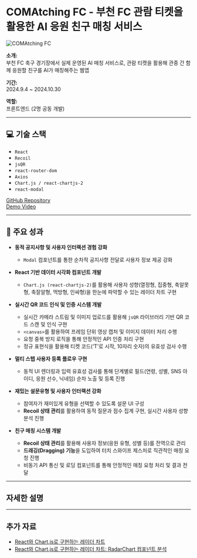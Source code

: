 # COMAtching FC - 부천 FC 관람 티켓을 활용한 AI 응원 친구 매칭 서비스

![COMAtching FC](attachment:d371632a-0f5e-4bf4-81c2-c1e3de4f3286:f9a47982-261b-4b57-90ec-3477960a1a7f.png)

**소개:**  
부천 FC 축구 경기장에서 실제 운영된 AI 매칭 서비스로, 관람 티켓을 활용해 관중 간 함께 응원할 친구를 AI가 매칭해주는 웹앱

**기간:**  
2024.9.4 ~ 2024.10.30

**역할:**  
프론트엔드 (2명 공동 개발)

---

## 💻 기술 스택

- `React`
- `Recoil`
- `jsQR`
- `react-router-dom`
- `Axios`
- `Chart.js / react-chartjs-2`
- `react-modal`

[GitHub Repository](https://github.com/ojspp41/Catspot_front)  
[Demo Video](https://youtube.com/shorts/ZDS1km9BB_k?si=KI7-pVQ4PTc8RRJN)

---

## 🔑 주요 성과

- **동적 공지사항 및 사용자 인터랙션 경험 강화**  
  - `Modal` 컴포넌트를 통한 순차적 공지사항 전달로 사용자 정보 제공 강화

- **React 기반 데이터 시각화 컴포넌트 개발**  
  - `Chart.js (react-chartjs-2)`를 활용해 사용자 성향(열정형, 집중형, 축알못형, 축잘알형, 먹방형, 인싸형)을 한눈에 파악할 수 있는 레이더 차트 구현

- **실시간 QR 코드 인식 및 인증 시스템 개발**  
  - 실시간 카메라 스트림 및 이미지 업로드를 활용해 `jsQR` 라이브러리 기반 QR 코드 스캔 및 인식 구현  
  - `<canvas>`를 활용하여 프레임 단위 영상 캡처 및 이미지 데이터 처리 수행  
  - 요청 중복 방지 로직을 통해 안정적인 API 인증 처리 구현  
  - 정규 표현식을 활용해 티켓 코드(‘T’로 시작, 10자리 숫자)의 유효성 검사 수행

- **멀티 스텝 사용자 등록 플로우 구현**  
  - 동적 UI 렌더링과 입력 유효성 검사를 통해 단계별로 필드(연령, 성별, SNS 아이디, 응원 선수, 닉네임) 순차 노출 및 등록 진행

- **재밌는 설문유형 및 사용자 인터랙션 강화**  
  - 참여자가 재미있게 유형을 선택할 수 있도록 설문 UI 구성  
  - **Recoil 상태 관리**를 활용하여 동적 질문과 점수 집계 구현, 실시간 사용자 성향 분석 진행

- **친구 매칭 시스템 개발**  
  - **Recoil 상태 관리**를 활용해 사용자 정보(응원 유형, 성별 등)를 전역으로 관리  
  - **드래깅(Dragging) 기능**을 도입하여 터치 스와이프 제스처로 직관적인 매칭 요청 진행  
  - 비동기 API 통신 및 로딩 컴포넌트를 통해 안정적인 매칭 요청 처리 및 결과 전달

---

## 자세한 설명

---

## 추가 자료

- [React와 Chart.js로 구현하는 레이더 차트](https://ojspp41.tistory.com/99)
- [React와 Chart.js로 구현하는 레이더 차트: RadarChart 컴포넌트 분석](https://ojspp41.tistory.com/98)
